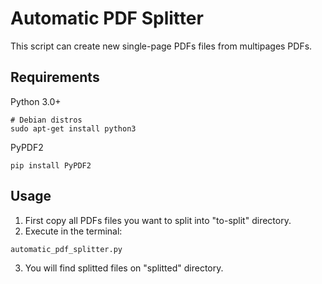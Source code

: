 # Automatic PDF Splitter

This script can create new single-page PDFs files from multipages PDFs.

## Requirements

Python 3.0+

```
# Debian distros
sudo apt-get install python3
```

PyPDF2

```
pip install PyPDF2
```

## Usage

1. First copy all PDFs files you want to split into "to-split" directory.
2. Execute in the terminal: 

```
automatic_pdf_splitter.py
```

3. You will find splitted files on "splitted" directory.